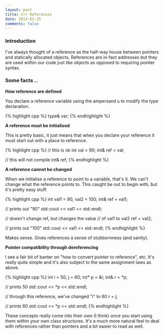 ```yaml
---
layout: post
title: C++ References
date: 2013-01-15
comments: false
---
```


### Introduction

I've always thought of a reference as the half-way house between pointers and statically allocated objects. References are in-fact addresses but they are used within our code just like objects as opposed to requiring pointer syntax.

### Some facts ..

<strong>How reference are defined</strong>

You declare a reference variable using the ampersand `&` to modify the type declaration.

{% highlight cpp %}
type& var;
{% endhighlight %}

<strong>A reference must be initialised</strong>

This is pretty basic, it just means that when you declare your reference it must start out with a place to reference.

{% highlight cpp %}
// this is ok
int val = 90;
int& ref = val;

// this will not compile
int& ref;
{% endhighlight %}

<strong>A reference cannot be changed</strong>

When we initialise a reference to point to a variable, that's it. We can't change what the reference points to. This caught be out to begin with, but it's pretty easy stuff.

{% highlight cpp %}
int val1 = 90, val2 = 100;
int& ref = val1;

// prints out "90"
std::cout << val1 << std::endl;

// doesn't change ref, but changes the value
// of val1 to val2
ref = val2;

// prints out "100"
std::cout << val1 << std::endl;
{% endhighlight %}

Makes sense. Gives references a sense of stubbornness (and sanity).

<strong>Pointer compatibility through dereferencing</strong>

I see a fair bit of banter on "how to convert pointer to reference", etc. It's really quite simple and it's also subject to the same assignment laws as above.

{% highlight cpp %}
int i = 50, j = 60;
int* p = &i;
int& r = *p;

// prints 50 
std::cout << *p << std::endl;

// through this reference, we've changed "i" to 60
r = j;

// prints 60
std::cout << *p << std::endl;
{% endhighlight %}

These concepts really come into their own (I think) once you start using them within your own class structures. It's a much more natural feel to deal with references rather than pointers and a bit easier to read as well.